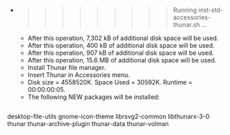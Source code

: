 * >>>>>>>>> Running inst-std-accessories-thunar.sh ...
  * After this operation, 7,302 kB of additional disk space will be used.
  * After this operation, 400 kB of additional disk space will be used.
  * After this operation, 907 kB of additional disk space will be used.
  * After this operation, 15.6 MB of additional disk space will be used.
  * Install Thunar file manager.
  * Insert Thunar in Accessories menu.
  * Disk size = 4558520K. Space Used = 30592K. Runtime = 00:00:00:05.
  * The following NEW packages will be installed:
  ```bash
desktop-file-utils gnome-icon-theme librsvg2-common libthunarx-3-0 thunar
thunar-archive-plugin thunar-data thunar-volman
  ```
